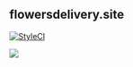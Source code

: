 ## flowersdelivery.site

[![StyleCI](https://github.styleci.io/repos/237748945/shield?branch=master)](https://github.styleci.io/repos/237748945)

![](https://github.com/pleaz/flowersdelivery/workflows/.github/workflows/laravel.yml/badge.svg)
